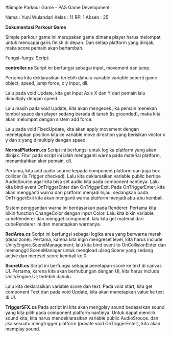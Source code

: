 #Simple Parkour Game - PAS Game Development

Nama : Yuni Wulandari
Kelas : 11 RPl 1 
Absen : 35

**Dokumentasi Parkour Game**

Simple parkour game ini merupakan game dimana player harus melompat untuk mencapai garis finish di depan. Dan setiap platform yang diinjak, maka score pemain akan bertambah.

Fungsi-fungsi Script:

**controller.cs**
Script ini berfungsi sebagai input, movement dan jump. 

Pertama kita deklarasikan terlebih dahulu variable variable seperti game object, speed, jump force, x y input, dll.

Lalu pada void Update, kita get Input Axis X dan Y dari pemain lalu dimultiply dengan speed.

Lalu masih pada void Update, kita akan mengecek jika pemain menekan tombol space dan player sedang berada di tanah (is grounded), maka kita akan melompat dengan sistem add force.

Lalu pada void FixedUpdate, kita akan apply movement dengan menetapkan position kita ke variable move direction yang berisikan vector x y dan z yang dimultiply dengan speed.

**NormalPlatform.cs**
Script ini berfungsi untuk logika platform yang akan diinjak. Fitur pada script ini ialah mengganti warna pada material platform, menambahkan skor pemain, dll.

Pertama, kita add audio source kepada component platform dan juga box collider (is Trigger checked). Lalu kita deklarasikan variable public bertipe AudioSource agar kita bisa set audio kita pada component nantinya. Lalu kita bind event OnTriggerEnter dan OnTriggerExit. Pada OnTriggerEnter, kita akan mengganti warna dari platform menjadi hijau, sedangkan pada OnTriggerExit kita akan menganti warna platform menjadi abu-abu kembali.

Sistem penggantian warna ini berdasarkan pada Renderer. Pertama kita bikin function ChangeColor dengan input Color. Lalu kita bikin variable cubeRenderer dan mengget component. 
lalu kita get material dari cubeRenderer ini dan menetapkan warnanya. 

**RedArea.cs**
Script ini berfungsi sebagai logika area yang berwarna merah (dead zone). 
Pertama, karena kita ingin mengreset level, kita harus include UnityEngine.SceneManagement;
lalu kita bind event to OnCollisionEnter
dan memanggil SceneManager untuk mengload ulang Scene yang sedang active dan mereset score kembali ke 0.

**ScoreUI.cs**
Script ini berfungsi sebagai penetapan score ke text di canvas UI.
Pertama, karena kita akan berhubungan dengan UI, kita harus include UnityEngine.UI; terlebih dahulu.

Lalu kita deklarasikan variable score dan text. Pada void start, kita get component Text dan pada void Update, kita akan menetapkan value ke text di UI.

**TriggerSFX.cs**
Pada script ini kita akan mengplay sound bedasarkan sound yang kita pilih pada component platform nantinya. Untuk dapat memilih sound kita, kita harus mendeklarasikan variable public AudioSrouce. dan jika sesuatu mengtrigger platform (private void OnTriggerEnter), kita akan memplay sound. 
